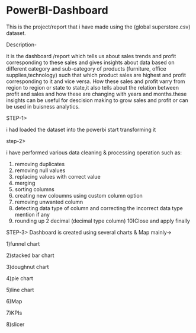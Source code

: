 # PowerBI-Dashboard
This is the project/report that i have made using the (global superstore.csv) dataset.

Description-

it is the dashboard /report which tells us about sales trends and profit corresponding to these  sales and gives insights about data based on different category and sub-category of products (furniture, office supplies,technology) such that which product sales are highest and  profit corresponding to it and vice versa. How these sales and profit varry from region to region or state to state,it also tells about the relation between profit and sales and how these are changing with years and months.these insights can be useful for descision making to grow sales and profit or can be used in buisness analytics. 

STEP-1>

i had loaded the dataset into the powerbi start transforming it

step-2>

i have performed various  data cleaning & processing  operation such as:
1) removing duplicates
2) removing null values
3) replacing values with correct value
4) merging 
5) sorting columns
6) creating new coloumns using custom column option 
7) removing unwanted column
8) detecting data type of column and correcting the incorrect data type mention if any
9) rounding up 2 decimal (decimal type column)
10)Close and apply finally

STEP-3>
Dashboard is created using several charts & Map mainly->

1)funnel chart

2)stacked bar chart

3)doughnut chart

4)pie chart

5)line chart

6)Map

7)KPIs

8)slicer



